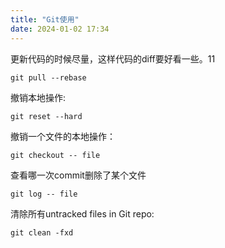 ```yaml
---
title: "Git使用"
date: 2024-01-02 17:34
---
```


更新代码的时候尽量，这样代码的diff要好看一些。11

```shell
git pull --rebase
```

撤销本地操作:

```shell
git reset --hard
```
撤销一个文件的本地操作：

```shell
git checkout -- file
````

查看哪一次commit删除了某个文件

```shell
git log -- file
```


清除所有untracked files in Git repo:
```shell
git clean -fxd
```

